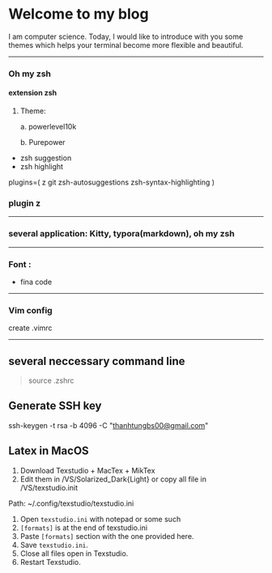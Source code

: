 # Welcome to my blog
I am computer science. Today, I would like to introduce with you some themes which helps your terminal become more flexible and beautiful.

---
### Oh my zsh

#### extension zsh
1. Theme:

    a. powerlevel10k

    b. Purepower

- zsh suggestion
- zsh highlight

 plugins=(
     z 
     git
     zsh-autosuggestions
     zsh-syntax-highlighting
 )

### plugin z

---

### several application: Kitty, typora(markdown), oh my zsh

---

### Font :
- fina code

---

### Vim config

create .vimrc 

---
## several neccessary command line

> source .zshrc

## Generate SSH key
ssh-keygen -t rsa -b 4096 -C "thanhtungbs00@gmail.com"

## Latex in MacOS
1. Download Texstudio + MacTex + MikTex
2. Edit them in /VS/Solarized_Dark{Light} or copy all file in /VS/texstudio.init

Path: ~/.config/texstudio/texstudio.ini
1. Open `texstudio.ini` with notepad or some such
2. `[formats]` is at the end of texstudio.ini
3. Paste `[formats]` section with the one provided here.
4. Save `texstudio.ini`.
5. Close all files open in Texstudio.
6. Restart Texstudio.
